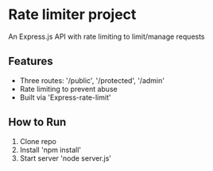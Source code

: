# Rate limiter project

An Express.js API with rate limiting to limit/manage requests


## Features
- Three routes: '/public', '/protected', '/admin'
- Rate limiting to prevent abuse
- Built via 'Express-rate-limit'

## How to Run
1. Clone repo
2. Install 'npm install'
3. Start server 'node server.js'
